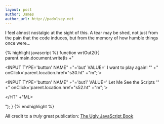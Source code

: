 ```yaml
---
layout: post
author: James
author_url: http://padolsey.net
---
```


I feel almost nostalgic at the sight of this. A tear may be shed, not just from the pain that the code induces, but from the memory of how humble things once were...

{% highlight javascript %}
function wrtOut2(){
 parent.main.document.write(ls
 +"<P><FORM><INPUT TYPE='button' NAME"
 +"='but' VALUE=' I want to play again! '"
 +" onClick='parent.location.href=\"s30.ht"
 +"m\";'><P><INPUT TYPE='button' NAME"
 +"='but1' VALUE=' Let Me See the Scripts '"
 +" onClick='parent.location.href=\"s52.ht"
 +"m\";'></FORM></FONT></BODY></HT"
 +"ML><P>");
}
{% endhighlight %}

All credit to a *truly* great publication: [The Ugly JavaScript Book](http://www.jorika.com/books/ugly/)